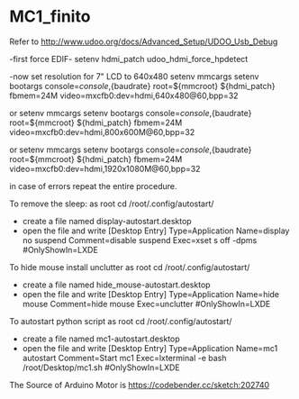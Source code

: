 # MC1_finito

Refer to http://www.udoo.org/docs/Advanced_Setup/UDOO_Usb_Debug

-first force EDIF-
setenv hdmi_patch udoo_hdmi_force_hpdetect

-now set resolution for 7" LCD to 640x480
setenv mmcargs setenv bootargs console=${console},${baudrate} root=${mmcroot} ${hdmi_patch} fbmem=24M video=mxcfb0:dev=hdmi,640x480@60,bpp=32

or
setenv mmcargs setenv bootargs console=${console},${baudrate} root=${mmcroot} ${hdmi_patch} fbmem=24M video=mxcfb0:dev=hdmi,800x600M@60,bpp=32

or
setenv mmcargs setenv bootargs console=${console},${baudrate} root=${mmcroot} ${hdmi_patch} fbmem=24M video=mxcfb0:dev=hdmi,1920x1080M@60,bpp=32

in case of errors repeat the entire procedure.
 
 
To remove the sleep:
as root 
cd /root/.config/autostart/
- create a file named display-autostart.desktop
- open the file and write
[Desktop Entry]
Type=Application
Name=display no suspend
Comment=disable suspend
Exec=xset  s off -dpms
#OnlyShowIn=LXDE


To hide mouse
install unclutter
as root 
cd /root/.config/autostart/
- create a file named hide_mouse-autostart.desktop
- open the file and write
[Desktop Entry]
Type=Application
Name=hide mouse
Comment=hide mouse
Exec=unclutter
#OnlyShowIn=LXDE

To autostart python script
as root 
cd /root/.config/autostart/
- create a file named mc1-autostart.desktop
- open the file and write
[Desktop Entry]
Type=Application
Name=mc1 autostart
Comment=Start mc1
Exec=lxterminal -e bash /root/Desktop/mc1.sh
#OnlyShowIn=LXDE


The Source of Arduino Motor is
https://codebender.cc/sketch:202740
